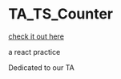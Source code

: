 # TA_TS_Counter

[check it out here](https://yu-huanwu.github.io/TA_TS_Counter/)

a react practice

Dedicated to our TA
